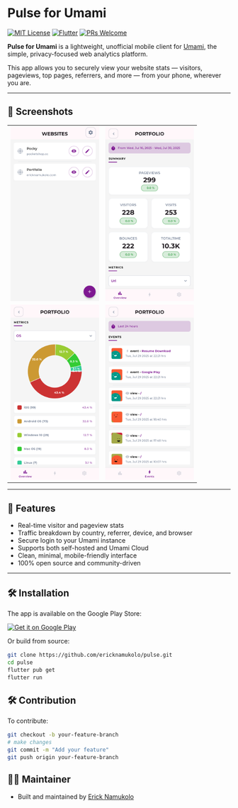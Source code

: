 # Pulse for Umami

[![MIT License](https://img.shields.io/badge/license-MIT-blue.svg)](LICENSE)
[![Flutter](https://img.shields.io/badge/built%20with-Flutter-blue)](https://flutter.dev/)
[![PRs Welcome](https://img.shields.io/badge/PRs-welcome-brightgreen.svg)](https://github.com/ericknamukolo/pulse/pulls)

**Pulse for Umami** is a lightweight, unofficial mobile client for [Umami](https://umami.is), the simple, privacy-focused web analytics platform.

This app allows you to securely view your website stats — visitors, pageviews, top pages, referrers, and more — from your phone, wherever you are.

---

## 📸 Screenshots

<div align="center"> <table> <tr> <td><img src="screenshots/websites.png" alt="Websites" width="200"/></td> <td><img src="screenshots/home.png" alt="Home" width="200"/></td> </tr> <tr> <td><img src="screenshots/metrics.png" alt="Metrics" width="200"/></td> <td><img src="screenshots/events.png" alt="Events" width="200"/></td> </tr> </table> </div>

---

## 🚀 Features

- Real-time visitor and pageview stats  
- Traffic breakdown by country, referrer, device, and browser  
- Secure login to your Umami instance  
- Supports both self-hosted and Umami Cloud  
- Clean, minimal, mobile-friendly interface  
- 100% open source and community-driven

---

## 🛠️ Installation

The app is available on the Google Play Store:

[![Get it on Google Play](https://play.google.com/intl/en_us/badges/static/images/badges/en_badge_web_generic.png)](https://play.google.com/store/apps/details?id=com.sleepingpanda.pulse)

Or build from source:

```bash
git clone https://github.com/ericknamukolo/pulse.git
cd pulse
flutter pub get
flutter run
```

## 🛠️ Contribution

To contribute:

```bash
git checkout -b your-feature-branch
# make changes
git commit -m "Add your feature"
git push origin your-feature-branch
```

## 👋🏽 Maintainer

- Built and maintained by [Erick Namukolo](https://ericknamukolo.com/)
